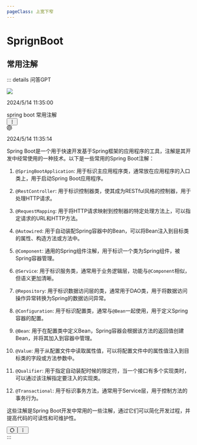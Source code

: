 ```yaml
---
pageClass: 上宽下窄
---
```



# SprignBoot


## 常用注解
::: details 问答GPT
<div  class="gpt_html_div">
    <div id="scrollRef" class="h-full overflow-hidden overflow-y-auto">
        <div id="image-wrapper" class="w-full max-w-screen-xl m-auto dark:bg-[#101014] p-4">
<!--问-->
<div class="flex w-full mb-6 overflow-hidden flex-row-reverse"><div class="flex items-center justify-center flex-shrink-0 h-8 overflow-hidden rounded-full basis-8 ml-2"><span class="n-avatar" style="--n-font-size:14px; --n-border:none; --n-border-radius:3px; --n-color:rgba(204, 204, 204, 1); --n-color-modal:rgba(204, 204, 204, 1); --n-color-popover:rgba(204, 204, 204, 1); --n-bezier:cubic-bezier(0.4, 0, 0.2, 1); --n-merged-size:var(--n-avatar-size-override, 34px);"><img loading="eager" src="https://lingdu.love/favicon.ico" data-image-src="https://lingdu.love/favicon.ico"><!----></span></div><div class="overflow-hidden text-sm items-end"><p class="text-xs text-[#b4bbc4] text-right">2024/5/14 11:35:00</p><div class="flex items-end gap-1 mt-2 flex-row-reverse"><div class="text-black text-wrap min-w-[20px] rounded-md px-3 py-2 bg-[#d2f9d1] dark:bg-[#a1dc95]"><div class="leading-relaxed break-words"><div class="whitespace-pre-wrap">spring boot 常用注解</div></div></div><div class="flex flex-col"><!----><!----><button class="transition text-neutral-300 hover:text-neutral-800 dark:hover:text-neutral-200"><svg xmlns="http://www.w3.org/2000/svg" xmlns:xlink="http://www.w3.org/1999/xlink" aria-hidden="true" role="img" class=" iconify iconify--ri" width="1em" height="1em" viewBox="0 0 24 24"><path fill="currentColor" d="M12 3c-1.1 0-2 .9-2 2s.9 2 2 2s2-.9 2-2s-.9-2-2-2m0 14c-1.1 0-2 .9-2 2s.9 2 2 2s2-.9 2-2s-.9-2-2-2m0-7c-1.1 0-2 .9-2 2s.9 2 2 2s2-.9 2-2s-.9-2-2-2"></path></svg></button><!----></div></div></div></div>
<!--答-->
<div class="flex w-full mb-6 overflow-hidden"><div class="flex items-center justify-center flex-shrink-0 h-8 overflow-hidden rounded-full basis-8 mr-2"><span class="text-[28px] dark:text-white"><svg xmlns="http://www.w3.org/2000/svg" viewBox="0 0 32 32" aria-hidden="true" width="1em" height="1em"><path d="M29.71,13.09A8.09,8.09,0,0,0,20.34,2.68a8.08,8.08,0,0,0-13.7,2.9A8.08,8.08,0,0,0,2.3,18.9,8,8,0,0,0,3,25.45a8.08,8.08,0,0,0,8.69,3.87,8,8,0,0,0,6,2.68,8.09,8.09,0,0,0,7.7-5.61,8,8,0,0,0,5.33-3.86A8.09,8.09,0,0,0,29.71,13.09Zm-12,16.82a6,6,0,0,1-3.84-1.39l.19-.11,6.37-3.68a1,1,0,0,0,.53-.91v-9l2.69,1.56a.08.08,0,0,1,.05.07v7.44A6,6,0,0,1,17.68,29.91ZM4.8,24.41a6,6,0,0,1-.71-4l.19.11,6.37,3.68a1,1,0,0,0,1,0l7.79-4.49V22.8a.09.09,0,0,1,0,.08L13,26.6A6,6,0,0,1,4.8,24.41ZM3.12,10.53A6,6,0,0,1,6.28,7.9v7.57a1,1,0,0,0,.51.9l7.75,4.47L11.85,22.4a.14.14,0,0,1-.09,0L5.32,18.68a6,6,0,0,1-2.2-8.18Zm22.13,5.14-7.78-4.52L20.16,9.6a.08.08,0,0,1,.09,0l6.44,3.72a6,6,0,0,1-.9,10.81V16.56A1.06,1.06,0,0,0,25.25,15.67Zm2.68-4-.19-.12-6.36-3.7a1,1,0,0,0-1.05,0l-7.78,4.49V9.2a.09.09,0,0,1,0-.09L19,5.4a6,6,0,0,1,8.91,6.21ZM11.08,17.15,8.38,15.6a.14.14,0,0,1-.05-.08V8.1a6,6,0,0,1,9.84-4.61L18,3.6,11.61,7.28a1,1,0,0,0-.53.91ZM12.54,14,16,12l3.47,2v4L16,20l-3.47-2Z" fill="currentColor"></path></svg></span></div><div class="overflow-hidden text-sm items-start"><p class="text-xs text-[#b4bbc4] text-left">2024/5/14 11:35:14</p><div class="flex items-end gap-1 mt-2 flex-row"><div class="text-black text-wrap min-w-[20px] rounded-md px-3 py-2 bg-[#f4f6f8] dark:bg-[#1e1e20]"><div class="leading-relaxed break-words"><div class="markdown-body"><p>Spring Boot是一个用于快速开发基于Spring框架的应用程序的工具，注解是其开发中经常使用的一种技术。以下是一些常用的Spring Boot注解：</p>
<ol>
<li>
<p><code>@SpringBootApplication</code>: 用于标识主应用程序类，通常放在应用程序的入口类上，用于启动Spring Boot应用程序。</p>
</li>
<li>
<p><code>@RestController</code>: 用于标识控制器类，使其成为RESTful风格的控制器，用于处理HTTP请求。</p>
</li>
<li>
<p><code>@RequestMapping</code>: 用于将HTTP请求映射到控制器的特定处理方法上，可以指定请求的URL和HTTP方法。</p>
</li>
<li>
<p><code>@Autowired</code>: 用于自动装配Spring容器中的Bean，可以将Bean注入到目标类的属性、构造方法或方法中。</p>
</li>
<li>
<p><code>@Component</code>: 通用的Spring组件注解，用于标识一个类为Spring组件，被Spring容器管理。</p>
</li>
<li>
<p><code>@Service</code>: 用于标识服务类，通常用于业务逻辑层，功能与<code>@Component</code>相似，但语义更加清晰。</p>
</li>
<li>
<p><code>@Repository</code>: 用于标识数据访问层的类，通常用于DAO类，用于将数据访问操作异常转换为Spring的数据访问异常。</p>
</li>
<li>
<p><code>@Configuration</code>: 用于标识配置类，通常与<code>@Bean</code>一起使用，用于定义Spring容器的配置。</p>
</li>
<li>
<p><code>@Bean</code>: 用于在配置类中定义Bean，Spring容器会根据该方法的返回值创建Bean，并将其加入到容器中管理。</p>
</li>
<li>
<p><code>@Value</code>: 用于从配置文件中读取属性值，可以将配置文件中的属性值注入到目标类的字段或方法参数中。</p>
</li>
<li>
<p><code>@Qualifier</code>: 用于指定自动装配时候的限定符，当一个接口有多个实现类时，可以通过该注解指定要注入的实现类。</p>
</li>
<li>
<p><code>@Transactional</code>: 用于标识事务方法，通常用于Service层，用于控制方法的事务行为。</p>
</li>
</ol>
<p>这些注解是Spring Boot开发中常用的一些注解，通过它们可以简化开发过程，并提高代码的可读性和可维护性。</p>
</div></div></div><div class="flex flex-col"><button class="mb-2 transition text-neutral-300 hover:text-neutral-800 dark:hover:text-neutral-300"><svg xmlns="http://www.w3.org/2000/svg" xmlns:xlink="http://www.w3.org/1999/xlink" aria-hidden="true" role="img" class=" iconify iconify--ri" width="1em" height="1em" viewBox="0 0 24 24"><path fill="currentColor" d="M18.537 19.567A9.961 9.961 0 0 1 12 22C6.477 22 2 17.523 2 12S6.477 2 12 2s10 4.477 10 10c0 2.136-.67 4.116-1.81 5.74L17 12h3a8 8 0 1 0-2.46 5.772z"></path></svg></button><!----><button class="transition text-neutral-300 hover:text-neutral-800 dark:hover:text-neutral-200"><svg xmlns="http://www.w3.org/2000/svg" xmlns:xlink="http://www.w3.org/1999/xlink" aria-hidden="true" role="img" class=" iconify iconify--ri" width="1em" height="1em" viewBox="0 0 24 24"><path fill="currentColor" d="M12 3c-1.1 0-2 .9-2 2s.9 2 2 2s2-.9 2-2s-.9-2-2-2m0 14c-1.1 0-2 .9-2 2s.9 2 2 2s2-.9 2-2s-.9-2-2-2m0-7c-1.1 0-2 .9-2 2s.9 2 2 2s2-.9 2-2s-.9-2-2-2"></path></svg></button><!----></div></div></div></div>
        </div>
    </div>
</div>
:::